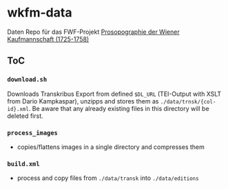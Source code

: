# wkfm-data

Daten Repo für das FWF-Projekt [Prosopographie der Wiener Kaufmannschaft (1725-1758)](https://pf.fwf.ac.at/de/wissenschaft-konkret/project-finder/40288)

## ToC

### `download.sh`
Downloads Transkribus Export from defined `$DL_URL` (TEI-Output with XSLT from Dario Kampkaspar), unzipps and stores them as `./data/trnsk/{col-id}.xml`. Be aware that any already existing files in this directory will be deleted first.

### `process_images`

* copies/flattens images in a single directory and compresses them


### `build.xml`

* process and copy files from `./data/transk` into `./data/editions`